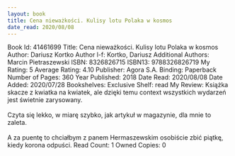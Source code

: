 ```yaml
---
layout: book
title: Cena nieważkości. Kulisy lotu Polaka w kosmos
date_read: 2020/08/08
---
```


Book Id: 41461699
Title: Cena nieważkości. Kulisy lotu Polaka w kosmos
Author: Dariusz Kortko
Author l-f: Kortko, Dariusz
Additional Authors: Marcin Pietraszewski
ISBN: 8326826715
ISBN13: 9788326826719
My Rating: 5
Average Rating: 4.10
Publisher: Agora S.A.
Binding: Paperback
Number of Pages: 360
Year Published: 2018
Date Read: 2020/08/08
Date Added: 2020/07/28
Bookshelves: 
Exclusive Shelf: read
My Review: Książka skacze z kwiatka na kwiatek, ale dzięki temu context wszystkich wydarzeń jest świetnie zarysowany.<br/><br/>Czyta się lekko, w miarę szybko, jak artykuł w magazynie, dla mnie to zaleta.<br/><br/>A za puentę to chciałbym z panem Hermaszewskim osobiście zbić piątkę, kiedy korona odpuści.
Read Count: 1
Owned Copies: 0

